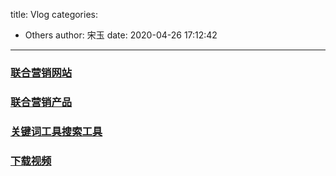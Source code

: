 title: Vlog
categories:
 - Others
author: 宋玉
date: 2020-04-26 17:12:42
---

### [联合营销网站](https://www.clickbank.com/) 

### [联合营销产品](https://cbengine.com/)  

### [关键词工具搜索工具](https://keywordtool.io/google)


### [下载视频](http://www.y2mate.com/)
